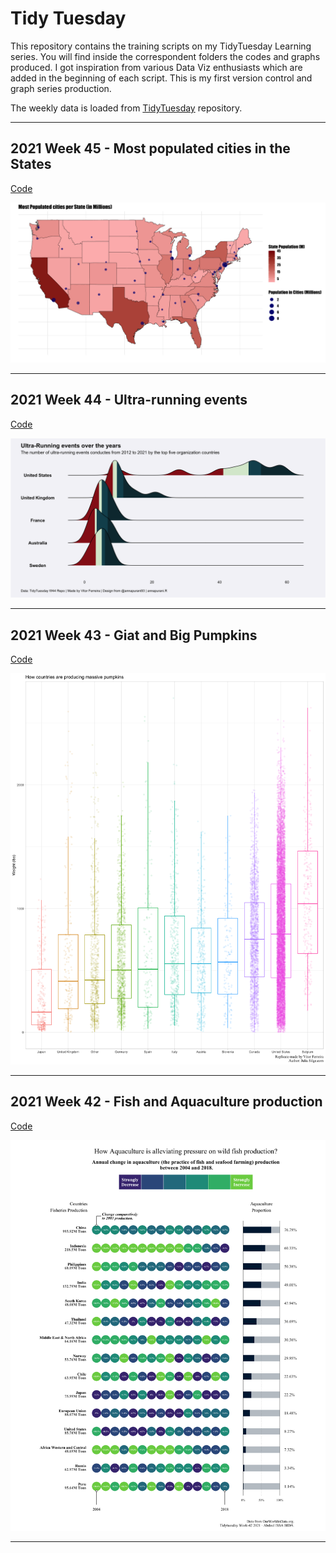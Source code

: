 # Tidy Tuesday

This repository contains the training scripts on my TidyTuesday Learning series. You will find inside the correspondent folders the codes and graphs produced. I got inspiration from various Data Viz enthusiasts which are added in the beginning of each script. This is my first version control and graph series production.

The weekly data is loaded from [TidyTuesday](https://github.com/rfordatascience/tidytuesday) repository. 

---

## 2021 Week 45 - Most populated cities in the States

[Code](https://github.com/ferreirav/TidyTuesday/blob/main/training_folder/2021_w45/2021_w45.R)

![alt text](https://github.com/ferreirav/TidyTuesday/blob/main/training_folder/2021_w45/States_most_populated_cities.png)

---

## 2021 Week 44 - Ultra-running events

[Code](https://github.com/ferreirav/TidyTuesday/blob/main/training_folder/2021_w44/2021_w44_v1.R)

![alt text](https://github.com/ferreirav/TidyTuesday/blob/main/training_folder/2021_w44/race_plot.png)

---

## 2021 Week 43 - Giat and Big Pumpkins

[Code](https://github.com/ferreirav/TidyTuesday/blob/main/training_folder/2021_w43/2021_w43_2.R)

![alt text](https://github.com/ferreirav/TidyTuesday/blob/main/training_folder/2021_w43/2021_w43_2.png)

---

## 2021 Week 42 - Fish and Aquaculture production

[Code](https://github.com/ferreirav/TidyTuesday/blob/main/training_folder/2021_w42/2021_w42.R)

![alt text](https://github.com/ferreirav/TidyTuesday/blob/main/training_folder/2021_w42/2021_w42.png)

---
